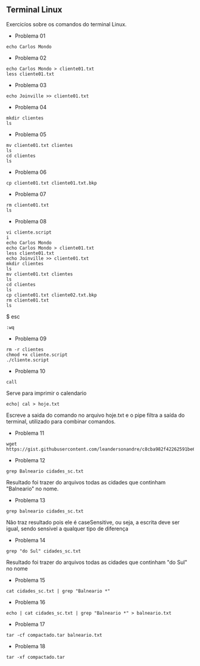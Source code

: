 ## Terminal Linux

Exercicíos sobre os comandos do terminal Linux.

 - Problema 01
 ```shell
 echo Carlos Mondo
 ```
 
 - Problema 02
 ```shell
 echo Carlos Mondo > cliente01.txt
 less cliente01.txt
 ```
 
 - Problema 03
 ```shell
 echo Joinville >> cliente01.txt
 ```
 
 - Problema 04
 ```shell
 mkdir clientes
 ls
 ```
 
 - Problema 05
 ```shell
 mv cliente01.txt clientes
 ls
 cd clientes
 ls
 ```
 
 - Problema 06
 ```shell
 cp cliente01.txt cliente01.txt.bkp
 ```
 
 - Problema 07
 ```shell
 rm cliente01.txt
 ls
 ```
 
 - Problema 08
 ```shell
 vi cliente.script
 i
 echo Carlos Mondo
 echo Carlos Mondo > cliente01.txt
 less cliente01.txt
 echo Joinville >> cliente01.txt
 mkdir clientes
 ls
 mv cliente01.txt clientes
 ls
 cd clientes
 ls
 cp cliente01.txt cliente02.txt.bkp
 rm cliente01.txt
 ls
 ```
 $ esc
 ```shell  
 :wq
 ```
 
 - Problema 09
 ```shell
 rm -r clientes
 chmod +x cliente.script
 ./cliente.script
 ```
 
 - Problema 10
 ```shell
 call
 ```
 
 Serve para imprimir o calendario
 ```shell
 echo| cal > hoje.txt
 ```
 Escreve a saida do comando no arquivo hoje.txt e o pipe filtra a saída do terminal, utilizado para combinar comandos.
 
 - Problema 11
 ```shell
 wget https://gist.githubusercontent.com/leandersonandre/c8cba982f42262591be628e5397d1c3f/raw/bd13a3e13823708e477f99f9285f845b292714c6/cidades_sc.txt.
 ```
 
 - Problema 12
 ```shell
 grep Balneario cidades_sc.txt
 ```
 
 Resultado foi trazer do arquivos todas as cidades que continham "Balneario" no nome.
 
 - Problema 13
 ```shell
 grep balneario cidades_sc.txt
 ```
 
 Não traz resultado pois ele é caseSensitive, ou seja, a escrita deve ser igual, sendo sensivel a qualquer tipo de diferença
 
 - Problema 14
 ```shell
 grep "do Sul" cidades_sc.txt
 ```
 
 Resultado foi trazer do arquivos todas as cidades que continham "do Sul" no nome
 
 - Problema 15
 ```shell
 cat cidades_sc.txt | grep "Balneario *"
 ```
 
 - Problema 16
 ```shell
 echo | cat cidades_sc.txt | grep "Balneario *" > balneario.txt
 ```
 
 - Problema 17
 ```shell
 tar -cf compactado.tar balneario.txt
 ```
 
 - Problema 18
 ```shell
 tar -xf compactado.tar
 ```
